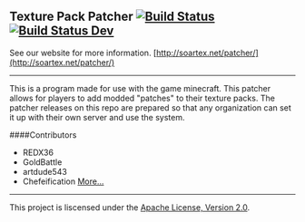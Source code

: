 ## Texture Pack Patcher [![Build Status](https://secure.travis-ci.org/Soartex-Fanver/Texture-Patcher.png?branch=master)](https://travis-ci.org/Soartex-Fanver/Texture-Patcher)  [![Build Status Dev](https://travis-ci.org/Soartex-Fanver/Texture-Patcher.svg?branch=development)](https://travis-ci.org/Soartex-Fanver/Texture-Patcher)


See our website for more information. [http://soartex.net/patcher/](http://soartex.net/patcher/)

* * *

This is a program made for use with the game minecraft. This patcher allows for players to add modded "patches" to their texture packs. The patcher releases on this repo are prepared so that any organization can set it up with their own server and use the system. 

####Contributors
* REDX36
* GoldBattle
* artdude543
* Chefeification
[More...](https://github.com/Soartex-Fanver/Texture-Patcher/graphs/contributors)

* * *

This project is liscensed under the [Apache License, Version 2.0](http://www.apache.org/licenses/LICENSE-2.0.html).
